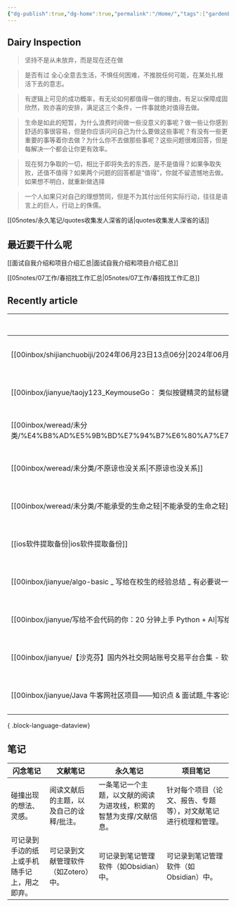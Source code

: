 ```yaml
---
{"dg-publish":true,"dg-home":true,"permalink":"/Home/","tags":["gardenEntry"],"dgPassFrontmatter":true,"noteIcon":""}
---
```



## Dairy Inspection

> 坚持不是从未放弃，而是现在还在做

> 是否有过 全心全意去生活，不惧任何困难，不推脱任何可能，在某处扎根活下去的意志。

> 有逻辑上可见的成功概率，有无论如何都值得一做的理由，有足以保障成固欣然，败亦喜的安排，满足这三个条件，一件事就绝对值得去做。

> 生命是如此的短暂，为什么浪费时间做一些没意义的事呢？做一些让你感到舒适的事很容易，但是你应该问问自己为什么要做这些事呢？有没有一些更重要的事等着你去做？为什么你不去做那些事呢？这些问题很难回答，但是每解决一个都会让你更有效率。

> 现在努力争取的一切，相比于即将失去的东西，是不是值得？如果争取失败，还值不值得？如果两个问题的回答都是“值得”，你就不留遗憾地去做。如果想不明白，就重新做选择

> 一个人如果只对自己的理想赞同，但是不为其付出任何实际行动，往往是语言上的巨人，行动上的侏儒。

[[05notes/永久笔记/quotes收集发人深省的话\|quotes收集发人深省的话]]


##  最近要干什么呢




[[面试自我介绍和项目介绍汇总\|面试自我介绍和项目介绍汇总]]


[[05notes/07工作/春招找工作汇总\|05notes/07工作/春招找工作汇总]]
















## Recently article

| File                                                                                                                                                                                                                                                                                                                           | Last Modified           |
| ------------------------------------------------------------------------------------------------------------------------------------------------------------------------------------------------------------------------------------------------------------------------------------------------------------------------------ | ----------------------- |
| [[00inbox/shijianchuobiji/2024年06月23日13点06分\|2024年06月23日13点06分]]                                                                                                                                                                                                                                                            | 2:02 PM - June 23, 2024 |
| [[00inbox/jianyue/taojy123_KeymouseGo： 类似按键精灵的鼠标键盘录制和自动化操作 模拟点击和键入 _ automate mouse clicks and keyboard input\|taojy123_KeymouseGo： 类似按键精灵的鼠标键盘录制和自动化操作 模拟点击和键入 _ automate mouse clicks and keyboard input]]                                                                                                                | 8:30 AM - June 23, 2024 |
| [[00inbox/weread/未分类/%E4%B8%AD%E5%9B%BD%E7%94%B7%E6%80%A7%E7%A9%B6%E6%9E%81%E8%BF%9B%E5%8C%96%E6%89%8B%E5%86%8C_%E7%AC%AC%E4%B8%89%E7%89%88%E6%97%A0%E5%AF%86%E7%A0%81\|%E4%B8%AD%E5%9B%BD%E7%94%B7%E6%80%A7%E7%A9%B6%E6%9E%81%E8%BF%9B%E5%8C%96%E6%89%8B%E5%86%8C_%E7%AC%AC%E4%B8%89%E7%89%88%E6%97%A0%E5%AF%86%E7%A0%81]] | 7:10 PM - June 17, 2024 |
| [[00inbox/weread/未分类/不原谅也没关系\|不原谅也没关系]]                                                                                                                                                                                                                                                                                     | 7:10 PM - June 17, 2024 |
| [[00inbox/weread/未分类/不能承受的生命之轻\|不能承受的生命之轻]]                                                                                                                                                                                                                                                                                 | 7:10 PM - June 17, 2024 |
| [[ios软件提取备份\|ios软件提取备份]]                                                                                                                                                                                                                                                                                                    | 6:47 PM - June 17, 2024 |
| [[00inbox/jianyue/algo-basic _ 写给在校生的经验总结 _ 有必要说一说即将到来的春招（经历 + 重要性 + 如何准备）_md at master · iamshuaidi_algo-basic\|algo-basic _ 写给在校生的经验总结 _ 有必要说一说即将到来的春招（经历 + 重要性 + 如何准备）_md at master · iamshuaidi_algo-basic]]                                                                                                            | 9:37 AM - June 17, 2024 |
| [[00inbox/jianyue/写给不会代码的你：20 分钟上手 Python + AI\|写给不会代码的你：20 分钟上手 Python + AI]]                                                                                                                                                                                                                                              | 9:36 AM - June 17, 2024 |
| [[00inbox/jianyue/【沙克芬】国内外社交网站账号交易平台合集 - 软件 -  虫部落\|【沙克芬】国内外社交网站账号交易平台合集 - 软件 -  虫部落]]                                                                                                                                                                                                                                      | 9:36 AM - June 17, 2024 |
| [[00inbox/jianyue/Java 牛客网社区项目——知识点 & 面试题_牛客论坛项目 面试 - CSDN 博客\|Java 牛客网社区项目——知识点 & 面试题_牛客论坛项目 面试 - CSDN 博客]]                                                                                                                                                                                                                | 9:25 AM - June 17, 2024 |

{ .block-language-dataview}


## 笔记

| 闪念笔记 | 文献笔记 | 永久笔记 | 项目笔记 |
| ---- | ---- | ---- | ---- |
| 碰撞出现的想法、灵感。 | 阅读文献后的主题，以及自己的诠释/批注。 | 一条笔记一个主题，以文献的阅读为进攻线，积累的智慧为支撑/文献信息。 | 针对每个项目（论文、报告、专题等），对文献笔记进行梳理和管理。 |
| 可记录到手边的纸上或手机随手记上，用之即弃。 | 可记录到文献管理软件（如Zotero）中。 | 可记录到笔记管理软件（如Obsidian）中。 | 可记录到笔记管理软件（如Obsidian）中。 |


